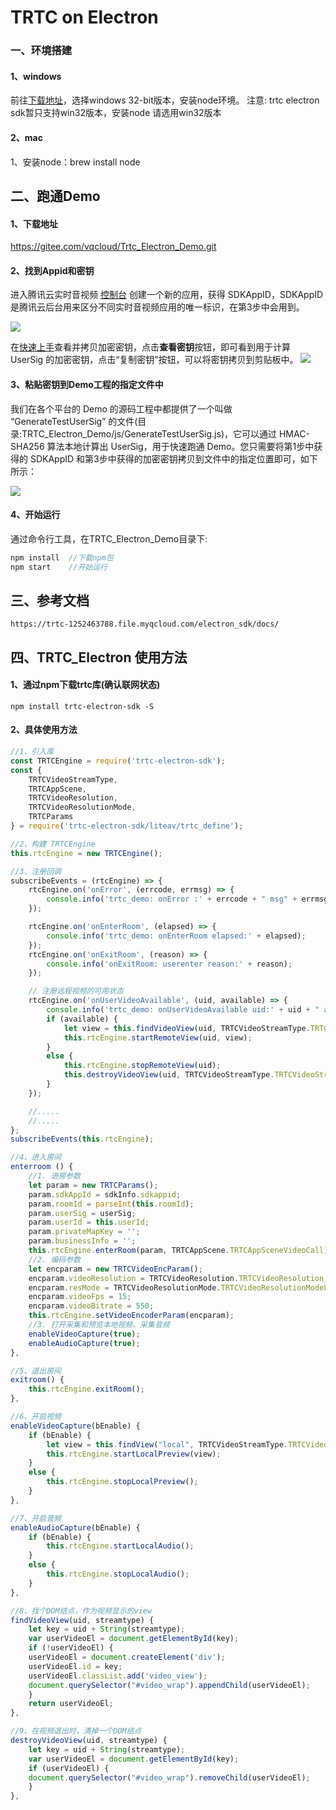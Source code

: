 # TRTC on Electron


###  一、环境搭建

#### 1、windows 
前往[下载地址](https://nodejs.org/en/download/)，选择windows 32-bit版本，安装node环境。
注意: trtc electron sdk暂只支持win32版本，安装node 请选用win32版本

#### 2、mac
1、安装node：brew install node


## 二、跑通Demo
#### 1、下载地址
https://gitee.com/vqcloud/Trtc_Electron_Demo.git

#### 2、找到Appid和密钥
进入腾讯云实时音视频 [控制台](https://console.cloud.tencent.com/rav) 创建一个新的应用，获得 SDKAppID，SDKAppID 是腾讯云后台用来区分不同实时音视频应用的唯一标识，在第3步中会用到。

![](https://main.qcloudimg.com/raw/b9d211494b6ec8fcea765d1518b228a1.png)

在[快速上手](https://console.cloud.tencent.com/rav/app/1400251387/guide)查看并拷贝加密密钥，点击**查看密钥**按钮，即可看到用于计算 UserSig 的加密密钥，点击“复制密钥”按钮，可以将密钥拷贝到剪贴板中。
![](https://main.qcloudimg.com/raw/6ae2ee8958c5147a591a81136320fe21.png)

#### 3、粘贴密钥到Demo工程的指定文件中
 
我们在各个平台的 Demo 的源码工程中都提供了一个叫做 “GenerateTestUserSig” 的文件(目录:TRTC_Electron_Demo/js/GenerateTestUserSig.js)，它可以通过 HMAC-SHA256 算法本地计算出 UserSig，用于快速跑通 Demo。您只需要将第1步中获得的 SDKAppID 和第3步中获得的加密密钥拷贝到文件中的指定位置即可，如下所示：

![](https://main.qcloudimg.com/raw/9275a5f99bf00467eac6c34f6ddd3ca5.jpg)

#### 4、开始运行
通过命令行工具，在TRTC_Electron_Demo目录下:
```js
npm install  //下载npm包
npm start    //开始运行
```

## 三、参考文档
```
https://trtc-1252463788.file.myqcloud.com/electron_sdk/docs/
```

## 四、TRTC_Electron 使用方法

#### 1、通过npm下载trtc库(确认联网状态)
```
npm install trtc-electron-sdk -S 
```

#### 2、具体使用方法
```js
//1、引入库
const TRTCEngine = require('trtc-electron-sdk');
const {
    TRTCVideoStreamType,
    TRTCAppScene,
    TRTCVideoResolution,
    TRTCVideoResolutionMode,
    TRTCParams
} = require('trtc-electron-sdk/liteav/trtc_define');

//2、构建 TRTCEngine
this.rtcEngine = new TRTCEngine();

//3、注册回调
subscribeEvents = (rtcEngine) => {
    rtcEngine.on('onError', (errcode, errmsg) => {
        console.info('trtc_demo: onError :' + errcode + " msg" + errmsg);
    }); 

    rtcEngine.on('onEnterRoom', (elapsed) => {
        console.info('trtc_demo: onEnterRoom elapsed:' + elapsed);
    });
    rtcEngine.on('onExitRoom', (reason) => {
        console.info('onExitRoom: userenter reason:' + reason);
    });

    // 注册远程视频的可用状态
    rtcEngine.on('onUserVideoAvailable', (uid, available) => {
        console.info('trtc_demo: onUserVideoAvailable uid:' + uid + " available:" + available);
        if (available) {
            let view = this.findVideoView(uid, TRTCVideoStreamType.TRTCVideoStreamTypeBig);
            this.rtcEngine.startRemoteView(uid, view);
        }
        else {
            this.rtcEngine.stopRemoteView(uid);
            this.destroyVideoView(uid, TRTCVideoStreamType.TRTCVideoStreamTypeBig);
        }
    });

    //.....
    //.....
};
subscribeEvents(this.rtcEngine);

//4、进入房间
enterroom () {
    //1. 进房参数
    let param = new TRTCParams();
    param.sdkAppId = sdkInfo.sdkappid;
    param.roomId = parseInt(this.roomId);
    param.userSig = userSig;
    param.userId = this.userId;
    param.privateMapKey = '';
    param.businessInfo = '';
    this.rtcEngine.enterRoom(param, TRTCAppScene.TRTCAppSceneVideoCall);
    //2. 编码参数
    let encparam = new TRTCVideoEncParam();
    encparam.videoResolution = TRTCVideoResolution.TRTCVideoResolution_640_360;
    encparam.resMode = TRTCVideoResolutionMode.TRTCVideoResolutionModeLandscape;
    encparam.videoFps = 15;
    encparam.videoBitrate = 550;
    this.rtcEngine.setVideoEncoderParam(encparam);
    //3. 打开采集和预览本地视频、采集音频
    enableVideoCapture(true);
    enableAudioCapture(true);
},

//5、退出房间
exitroom() {
    this.rtcEngine.exitRoom();
},

//6、开启视频
enableVideoCapture(bEnable) {
    if (bEnable) {
        let view = this.findView("local", TRTCVideoStreamType.TRTCVideoStreamTypeBig);
        this.rtcEngine.startLocalPreview(view);
    }
    else {
        this.rtcEngine.stopLocalPreview();
    }
},

//7、开启音频
enableAudioCapture(bEnable) {
    if (bEnable) {
        this.rtcEngine.startLocalAudio();
    }
    else {
        this.rtcEngine.stopLocalAudio();
    }
},

//8、找个DOM结点，作为视频显示的view
findVideoView(uid, streamtype) {
    let key = uid + String(streamtype);
    var userVideoEl = document.getElementById(key);
    if (!userVideoEl) {
    userVideoEl = document.createElement('div');
    userVideoEl.id = key;
    userVideoEl.classList.add('video_view');
    document.querySelector("#video_wrap").appendChild(userVideoEl);
    }
    return userVideoEl;
},

//9、在视频退出时，清掉一个DOM结点
destroyVideoView(uid, streamtype) {
    let key = uid + String(streamtype);
    var userVideoEl = document.getElementById(key);
    if (userVideoEl) {
    document.querySelector("#video_wrap").removeChild(userVideoEl);
    }
},

```

